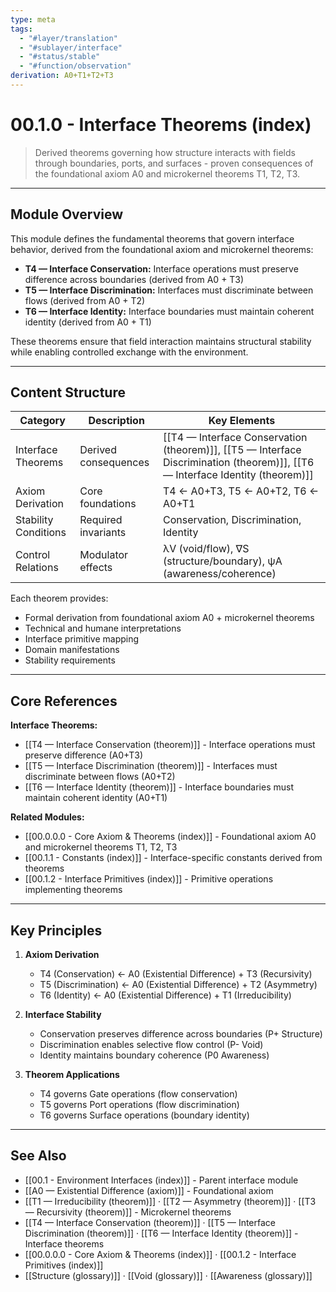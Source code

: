 ```yaml
---
type: meta
tags:
  - "#layer/translation"
  - "#sublayer/interface"
  - "#status/stable"
  - "#function/observation"
derivation: A0+T1+T2+T3
---
```


# 00.1.0 - Interface Theorems (index)

> Derived theorems governing how structure interacts with fields through boundaries, ports, and surfaces - proven consequences of the foundational axiom A0 and microkernel theorems T1, T2, T3.

---

## Module Overview

This module defines the fundamental theorems that govern interface behavior, derived from the foundational axiom and microkernel theorems:

- **T4 — Interface Conservation:** Interface operations must preserve difference across boundaries (derived from A0 + T3)
- **T5 — Interface Discrimination:** Interfaces must discriminate between flows (derived from A0 + T2)
- **T6 — Interface Identity:** Interface boundaries must maintain coherent identity (derived from A0 + T1)

These theorems ensure that field interaction maintains structural stability while enabling controlled exchange with the environment.

---

## Content Structure

| Category | Description | Key Elements |
|----------|-------------|--------------|
| Interface Theorems | Derived consequences | [[T4 — Interface Conservation (theorem)]], [[T5 — Interface Discrimination (theorem)]], [[T6 — Interface Identity (theorem)]] |
| Axiom Derivation | Core foundations | T4 ← A0+T3, T5 ← A0+T2, T6 ← A0+T1 |
| Stability Conditions | Required invariants | Conservation, Discrimination, Identity |
| Control Relations | Modulator effects | λV (void/flow), ∇S (structure/boundary), ψA (awareness/coherence) |

Each theorem provides:
- Formal derivation from foundational axiom A0 + microkernel theorems
- Technical and humane interpretations
- Interface primitive mapping
- Domain manifestations
- Stability requirements

---

## Core References

**Interface Theorems:**
- [[T4 — Interface Conservation (theorem)]] - Interface operations must preserve difference (A0+T3)
- [[T5 — Interface Discrimination (theorem)]] - Interfaces must discriminate between flows (A0+T2)
- [[T6 — Interface Identity (theorem)]] - Interface boundaries must maintain coherent identity (A0+T1)

**Related Modules:**
- [[00.0.0.0 - Core Axiom & Theorems (index)]] - Foundational axiom A0 and microkernel theorems T1, T2, T3
- [[00.1.1 - Constants (index)]] - Interface-specific constants derived from theorems
- [[00.1.2 - Interface Primitives (index)]] - Primitive operations implementing theorems

---

## Key Principles

1. **Axiom Derivation**
   - T4 (Conservation) ← A0 (Existential Difference) + T3 (Recursivity)
   - T5 (Discrimination) ← A0 (Existential Difference) + T2 (Asymmetry)
   - T6 (Identity) ← A0 (Existential Difference) + T1 (Irreducibility)

2. **Interface Stability**
   - Conservation preserves difference across boundaries (P+ Structure)
   - Discrimination enables selective flow control (P- Void)
   - Identity maintains boundary coherence (P0 Awareness)

3. **Theorem Applications**
   - T4 governs Gate operations (flow conservation)
   - T5 governs Port operations (flow discrimination)
   - T6 governs Surface operations (boundary identity)

---

## See Also

- [[00.1 - Environment Interfaces (index)]] - Parent interface module
- [[A0 — Existential Difference (axiom)]] - Foundational axiom
- [[T1 — Irreducibility (theorem)]] · [[T2 — Asymmetry (theorem)]] · [[T3 — Recursivity (theorem)]] - Microkernel theorems
- [[T4 — Interface Conservation (theorem)]] · [[T5 — Interface Discrimination (theorem)]] · [[T6 — Interface Identity (theorem)]] - Interface theorems
- [[00.0.0.0 - Core Axiom & Theorems (index)]] · [[00.1.2 - Interface Primitives (index)]]
- [[Structure (glossary)]] · [[Void (glossary)]] · [[Awareness (glossary)]]
